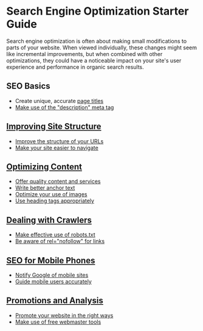 <h1>Search Engine Optimization Starter Guide</h1>

<p>Search engine optimization is often about making small modifications to parts of your website. When viewed
individually, these changes might seem like incremental improvements, but when combined with other optimizations,
they could have a noticeable impact on your site's user experience and performance in organic search results.</p>

<h2>SEO Basics</h2>
<ul>
<li>Create unique, accurate <a href="https://github.com/Ernesto-Valdes/seo-guide/tree/master/page-title" title="Page
Title">page titles</li>
<li>Make use of the "description" meta tag</li>
</ul>

<h2>Improving Site Structure</h2>
<ul>
<li>Improve the structure of your URLs</li>
<li>Make your site easier to navigate</li>
</ul>

<h2>Optimizing Content</h2>
<ul>
<li>Offer quality content and services</li>
<li>Write better anchor text</li>
<li>Optimize your use of images</li>
<li>Use heading tags appropriately</li>
</ul>

<h2>Dealing with Crawlers</h2>
<ul>
<li>Make effective use of robots.txt</li>
<li>Be aware of rel="nofollow" for links</li>
</ul>

<h2>SEO for Mobile Phones</h2>
<ul>
<li>Notify Google of mobile sites</li>
<li>Guide mobile users accurately</li>
</ul>

<h2>Promotions and Analysis</h2>
<ul>
<li>Promote your website in the right ways</li>
<li>Make use of free webmaster tools</li>
</ul>
